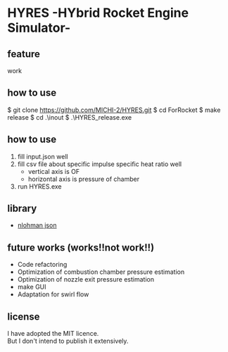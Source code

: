 # HYRES -HYbrid Rocket Engine Simulator-
## feature
work

## how to use
$ git clone https://github.com/MICHI-2/HYRES.git
$ cd ForRocket
$ make release
$ cd .\inout
$ .\HYRES_release.exe

## how to use
1. fill input.json well
1. fill csv file about specific impulse specific heat ratio well
      - vertical axis is OF
      - horizontal axis is pressure of chamber
1. run HYRES.exe

## library
- [nlohman json](https://github.com/nlohmann/json)

## future works (works!!not work!!)
- Code refactoring
- Optimization of combustion chamber pressure estimation
- Optimization of nozzle exit pressure estimation
- make GUI
- Adaptation for swirl flow

## license
I have adopted the MIT licence.<br>
But I don't intend to publish it extensively.
